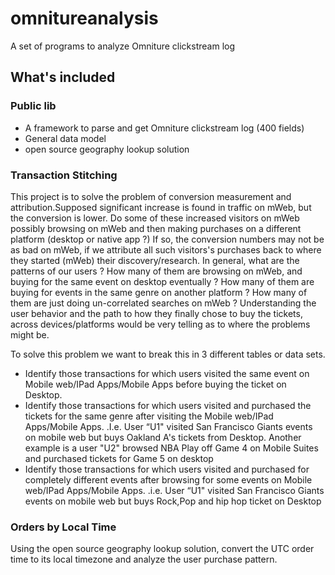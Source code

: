 # omnitureanalysis
A set of programs to analyze Omniture clickstream log

## What's included 

### Public lib
 - A framework to parse and get Omniture clickstream log (400 fields)
 - General data model
 - open source geography lookup solution

### Transaction Stitching

This project is to solve the problem of conversion measurement and attribution.Supposed significant increase is found in traffic on mWeb, but the conversion is lower. Do some of these increased visitors on mWeb possibly browsing on mWeb and then making purchases on a different platform (desktop or native app ?) If so, the conversion numbers may not be as bad on mWeb, if we attribute all such visitors's purchases back to where they started (mWeb) their discovery/research. In general, what are the patterns of our users  ? How many of them are browsing on mWeb, and buying for the same event on desktop eventually ? How many of them are buying for events in the same genre on another platform ? How many of them are just doing un-correlated searches on mWeb ?  Understanding the user behavior and the path to how they finally chose to buy the tickets, across devices/platforms would be very telling as to where the problems might be. 

To solve this problem we want to break this in 3 different tables or data sets.
- Identify those transactions for which users  visited the same event on Mobile web/IPad Apps/Mobile Apps before buying the ticket on Desktop.
- Identify those transactions for which users visited  and purchased the tickets for the same genre after visiting the Mobile web/IPad Apps/Mobile Apps. .I.e. User “U1" visited San Francisco Giants events on mobile web but buys Oakland A's tickets from Desktop. Another example is a user "U2" browsed NBA Play off Game 4 on Mobile Suites and purchased tickets for Game 5 on desktop
- Identify those transactions for which users visited and purchased for completely different events after browsing for some events on Mobile web/IPad Apps/Mobile Apps. .i.e. User “U1" visited San Francisco Giants events on mobile web but buys Rock,Pop and hip hop ticket on Desktop

### Orders by Local Time

Using the open source geography lookup solution, convert the UTC order time to its local timezone and analyze the user purchase pattern.
